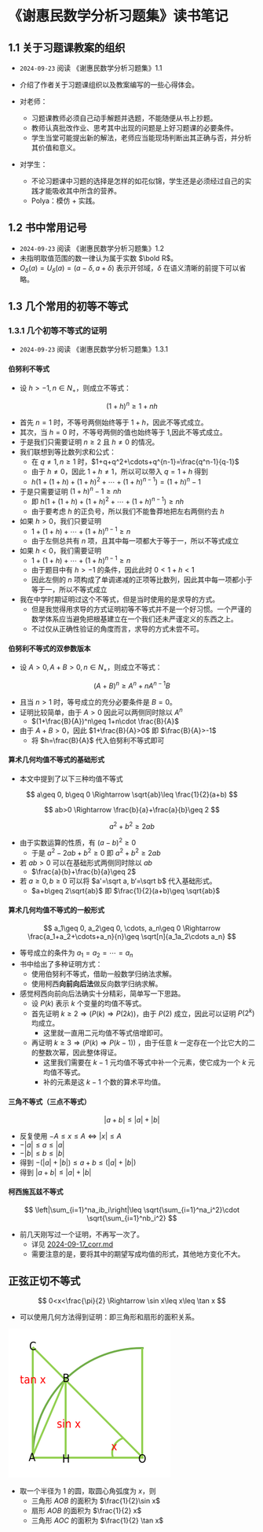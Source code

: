 # 《谢惠民数学分析习题集》读书笔记

## 1.1 关于习题课教案的组织

- `2024-09-23` 阅读 《谢惠民数学分析习题集》1.1

-  介绍了作者关于习题课组织以及教案编写的一些心得体会。
- 对老师：
  - 习题课教师必须自己动手解题并选题，不能随便从书上抄题。
  - 教师认真批改作业、思考其中出现的问题是上好习题课的必要条件。
  - 学生当堂可能提出新的解法，老师应当能现场判断出其正确与否，并分析其价值和意义。
- 对学生：
  - 不论习题课中习题的选择是怎样的如花似锦，学生还是必须经过自己的实践才能吸收其中所含的营养。
  - Polya：模仿 +  实践。

## 1.2 书中常用记号

- `2024-09-23` 阅读 《谢惠民数学分析习题集》1.2
- 未指明取值范围的数一律认为属于实数 $\bold R$。
- $O_{\delta}(a)=U_{\delta}(a)=(a-\delta, a+\delta)$ 表示开邻域，$\delta$ 在语义清晰的前提下可以省略。

## 1.3 几个常用的初等不等式

### 1.3.1  几个初等不等式的证明

- `2024-09-23` 阅读 《谢惠民数学分析习题集》1.3.1

#### 伯努利不等式

- 设 $h>-1, n\in N_+$，则成立不等式：

$$
(1+h)^n\geq 1+nh
$$

- 首先 $n=1$ 时，不等号两侧始终等于 $1+h$，因此不等式成立。
- 其次，当 $h=0$ 时，不等号两侧的值也始终等于 1,因此不等式成立。
- 于是我们只需要证明 $n\geq 2$ 且 $h\neq 0$ 的情况。
- 我们联想到等比数列求和公式：
  - 在 $q\neq 1, n\geq 1$ 时，$1+q+q^2+\cdots+q^{n-1}=\frac{q^n-1}{q-1}$
  -  由于 $h\neq 0$，因此 $1+h\neq 1$，所以可以带入 $q=1+h$ 得到
  - $h(1+(1+h)+(1+h)^2+\cdots+(1+h)^{n-1})=(1+h)^n-1$
- 于是只需要证明 $(1+h)^n-1\geq nh$
  - 即 $h(1+(1+h)+(1+h)^2+\cdots+(1+h)^{n-1})\geq nh$
  - 由于要考虑 $h$ 的正负号，所以我们不能鲁莽地把左右两侧约去 $h$
- 如果 $h>0$，我们只要证明
  - $1+(1+h)+\cdots+(1+h)^{n-1}\geq n$
  - 由于左侧总共有 $n$ 项，且其中每一项都大于等于一，所以不等式成立
- 如果 $h < 0$，我们需要证明
  - $1+(1+h)+\cdots+(1+h)^{n-1}\geq n$
  - 由于题目中有 $h>-1$ 的条件，因此此时 $0<1+h<1$
  - 因此左侧的 $n$ 项构成了单调递减的正项等比数列，因此其中每一项都小于等于一，所以不等式成立
- 我在中学时期证明过这个不等式，但是当时使用的是求导的方式。
  - 但是我觉得用求导的方式证明初等不等式并不是一个好习惯。一个严谨的数学体系应当避免把根基建立在一个我们还未严谨定义的东西之上。
  - 不过仅从正确性验证的角度而言，求导的方式未尝不可。

#### 伯努利不等式的双参数版本

- 设 $A>0, A+B>0, n\in N_{+}$，则成立不等式：

$$
(A+B)^n\geq A^n+nA^{n-1}B
$$

- 且当 $n>1$ 时，等号成立的充分必要条件是 $B=0$。
- 证明比较简单，由于 $A>0$ 因此可以两侧同时除以 $A^n$
  - $(1+\frac{B}{A})^n\geq 1+n\cdot \frac{B}{A}$
- 由于 $A+B>0$，因此 $1+\frac{B}{A}>0$ 即 $\frac{B}{A}>-1$
  - 将 $h=\frac{B}{A}$ 代入伯努利不等式即可

#### 算术几何均值不等式的基础形式

- 本文中提到了以下三种均值不等式

$$
a\geq 0, b\geq 0 \Rightarrow \sqrt{ab}\leq \frac{1}{2}(a+b)
$$

$$
ab>0 \Rightarrow \frac{b}{a}+\frac{a}{b}\geq 2
$$

$$
a^2+b^2\geq 2ab
$$

- 由于实数运算的性质，有 $(a-b)^2\geq 0$
  - 于是 $a^2-2ab+b^2\geq 0$ 即 $a^2+b^2\geq 2ab$
- 若 $ab>0$ 可以在基础形式两侧同时除以 $ab$
  - $\frac{a}{b}+\frac{b}{a}\geq 2$
- 若 $a\geq 0, b\geq 0$ 可以将 $a'=\sqrt a, b‘=\sqrt b$  代入基础形式。
  - $a+b\geq 2\sqrt{ab}$ 即 $\frac{1}{2}(a+b)\geq \sqrt{ab}$

#### 算术几何均值不等式的一般形式

$$
a_1\geq 0, a_2\geq 0, \cdots, a_n\geq 0 \Rightarrow \frac{a_1+a_2+\cdots+a_n}{n}\geq \sqrt[n]{a_1a_2\cdots a_n}
$$

- 等号成立的条件为 $a_1=a_2=\cdots=a_n$
- 书中给出了多种证明方式：
  - 使用伯努利不等式，借助一般数学归纳法求解。
  - 使用柯西**向前向后法**做反向数学归纳求解。
- 感觉柯西向前向后法确实十分精彩，简单写一下思路。
  - 设 $P(k)$ 表示 $k$ 个变量的均值不等式。
  - 首先证明 $k\geq 2 \Rightarrow(P(k)\Rightarrow P(2k))$，由于 $P(2)$ 成立，因此可以证明 $P(2^k)$ 均成立。
    - 这里就一直用二元均值不等式倍增即可。
  - 再证明 $k\geq 3\Rightarrow(P(k)\Rightarrow P(k-1))$ ，由于任意 $k$ 一定存在一个比它大的二的整数次幂，因此整体得证。
    - 这里我们需要在 $k-1$ 元均值不等式中补一个元素，使它成为一个 $k$ 元均值不等式。
    - 补的元素是这 $k-1$ 个数的算术平均值。 

#### 三角不等式（三点不等式）

$$
|a+b|\leq |a|+|b|
$$

- 反复使用 $-A\leq x\leq A \Leftrightarrow |x|\leq A$
- $-|a|\leq a\leq |a|$
- $-|b|\leq b\leq |b|$
- 得到 $-(|a|+|b|)\leq a+b\leq(|a|+|b|)$
- 得到 $|a+b|\leq |a|+|b|$

#### 柯西施瓦兹不等式

$$
\left|\sum_{i=1}^na_ib_i\right|\leq \sqrt{\sum_{i=1}^na_i^2}\cdot \sqrt{\sum_{i=1}^nb_i^2}
$$

- 前几天刚写过一个证明，不再写一次了。
  - 详见 [2024-09-17_corr.md](../../data/2024a-rand/2024-09-17_corr.md)
  - 需要注意的是，要将其中的期望写成均值的形式，其他地方变化不大。

## 正弦正切不等式

$$
0<x<\frac{\pi}{2} \Rightarrow \sin x\leq x\leq \tan x
$$

- 可以使用几何方法得到证明：即三角形和扇形的面积关系。

<img src="../../blob/img/2024-09-23_sin-x-tan.png">

- 取一个半径为 1 的圆，取圆心角弧度为 $x$，则
  - 三角形 $AOB$ 的面积为 $\frac{1}{2}\sin x$
  - 扇形 $AOB$ 的面积为 $\frac{1}{2} x$
  - 三角形 $AOC$ 的面积为 $\frac{1}{2} \tan x$

